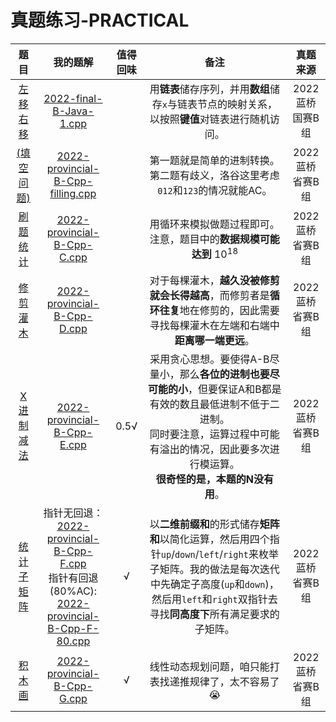 # 真题练习-PRACTICAL

| 题目 | 我的题解 | 值得回味 | 备注 | 真题来源 |
|:---:|:---:|:---:|:---:|:---:|
|[左移右移](https://www.lanqiao.cn/problems/2219/learning/)|[2022-final-B-Java-1.cpp](./2022-final-B-Java-1.cpp)|  | 用**链表**储存序列，并用**数组**储存`x`与链表节点的映射关系，以按照**键值**对链表进行随机访问。 | 2022蓝桥国赛B组 |
|[(填空问题)](https://www.luogu.com.cn/problem/P8771)|[2022-provincial-B-Cpp-filling.cpp](./2022-provincial-B-Cpp-filling.cpp)|  | 第一题就是简单的进制转换。第二题有歧义，洛谷这里考虑`012`和`123`的情况就能AC。 | 2022蓝桥省赛B组 |
|[刷题统计](https://www.luogu.com.cn/problem/P8780)|[2022-provincial-B-Cpp-C.cpp](./2022-provincial-B-Cpp-C.cpp)|  | 用循环来模拟做题过程即可。注意，题目中的**数据规模可能达到** $10^{18}$ | 2022蓝桥省赛B组 |
|[修剪灌木](https://www.luogu.com.cn/problem/P8781)|[2022-provincial-B-Cpp-D.cpp](./2022-provincial-B-Cpp-D.cpp)|  | 对于每棵灌木，**越久没被修剪就会长得越高**，而修剪者是**循环往复**地在修剪的，因此需要寻找每棵灌木在左端和右端中**距离哪一端更远**。 | 2022蓝桥省赛B组 |
|[X进制减法](https://www.luogu.com.cn/problem/P8782)|[2022-provincial-B-Cpp-E.cpp](./2022-provincial-B-Cpp-E.cpp)| 0.5√ | 采用贪心思想。要使得A-B尽量小，那么**各位的进制也要尽可能的小**，但要保证A和B都是有效的数且最低进制不低于二进制。<br>同时要注意，运算过程中可能有溢出的情况，因此要多次进行模运算。<br>**很奇怪的是，本题的N没有用**。 | 2022蓝桥省赛B组 |
|[统计子矩阵](https://www.luogu.com.cn/problem/P8783)|指针无回退： [2022-provincial-B-Cpp-F.cpp](./2022-provincial-B-Cpp-F.cpp) <br> 指针有回退(80%AC): [2022-provincial-B-Cpp-F-80.cpp](./2022-provincial-B-Cpp-F-80.cpp)| √ | 以**二维前缀和**的形式储存**矩阵和**以简化运算，然后用四个指针`up`/`down`/`left`/`right`来枚举子矩阵。我的做法是每次迭代中先确定子高度(`up`和`down`)，然后用`left`和`right`双指针去寻找**同高度下**所有满足要求的子矩阵。 | 2022蓝桥省赛B组 |
|[积木画](https://www.luogu.com.cn/problem/P8784)| [2022-provincial-B-Cpp-G.cpp](./2022-provincial-B-Cpp-G.cpp) | √ | 线性动态规划问题，咱只能打表找递推规律了，太不容易了😭 | 2022蓝桥省赛B组 |


